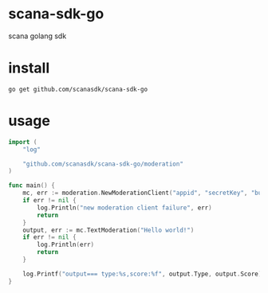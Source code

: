 # scana-sdk-go
scana golang sdk


# install 

`go get github.com/scanasdk/scana-sdk-go`

# usage

```go
import (
	"log"

	"github.com/scanasdk/scana-sdk-go/moderation"
)

func main() {
	mc, err := moderation.NewModerationClient("appid", "secretKey", "businessId", moderation.WithTimeout(10))
	if err != nil {
		log.Println("new moderation client failure", err)
		return
	}
	output, err := mc.TextModeration("Hello world!")
	if err != nil {
		log.Println(err)
		return
	}

	log.Printf("output=== type:%s,score:%f", output.Type, output.Score)
}
```
